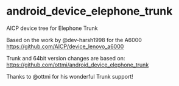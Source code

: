 # android_device_elephone_trunk
AICP device tree for Elephone Trunk

Based on the work by @dev-harsh1998 for the A6000 https://github.com/AICP/device_lenovo_a6000

Trunk and 64bit version changes are based on: https://github.com/ottmi/android_device_elephone_trunk

Thanks to @ottmi for his wonderful Trunk support!
